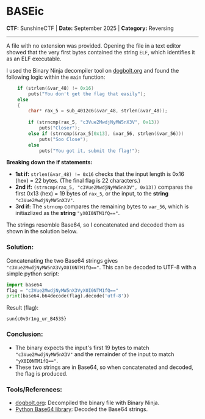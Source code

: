 # BASEic

**CTF:** SunshineCTF | **Date:** September 2025 | **Category:** Reversing
___

A file with no extension was provided. Opening the file in a text editor showed that the very first bytes contained the string `ELF`, which identifies it as an ELF executable.

I used the Binary Ninja decompiler tool on [dogbolt.org](dogbolt.org) and found the following logic within the `main` function:

```C
    if (strlen(&var_48) != 0x16)
        puts("You don't get the flag that easily");
    else
    {
        char* rax_5 = sub_4012c6(&var_48, strlen(&var_48));
        
        if (strncmp(rax_5, "c3Vue2MwdjNyMW5nX3V", 0x13))
            puts("Closer");
        else if (strncmp(&rax_5[0x13], &var_56, strlen(&var_56)))
            puts("Soo Close");
        else
            puts("You got it, submit the flag!");
```

**Breaking down the if statements:**

* **1st if:** `strlen(&var_48) != 0x16` checks that the input length is 0x16 (hex) = 22 bytes. (The final flag is 22 characters.)
* **2nd if:** `(strncmp(rax_5, "c3Vue2MwdjNyMW5nX3V", 0x13))` compares the first 0x13 (hex) = 19 bytes of `rax_5`, or the input, to the **string** `"c3Vue2MwdjNyMW5nX3V"`.
* **3rd if:** The `strncmp` compares the remaining bytes to `var_56`, which is initiazlized as the **string** `"yX0I0NTM1fQ=="`.

The strings resemble Base64, so I concatenated and decoded them as shown in the solution below.

### Solution:

Concatenating the two Base64 strings gives `"c3Vue2MwdjNyMW5nX3VyX0I0NTM1fQ=="`. This can be decoded to UTF-8 with a simple python script:

```python
import base64
flag = "c3Vue2MwdjNyMW5nX3VyX0I0NTM1fQ=="
print(base64.b64decode(flag).decode('utf-8'))
```

Result (flag):

```
sun{c0v3r1ng_ur_B4535}
```

### Conclusion:

* The binary expects the input's first 19 bytes to match `"c3Vue2MwdjNyMW5nX3V"` and the remainder of the input to match `"yX0I0NTM1fQ=="`.
* These two strings are in Base64, so when concatenated and decoded, the flag is produced.

### Tools/References:

* [dogbolt.org](dogbolt.org): Decompiled the binary file with Binary Ninja.
* [Python Base64 library](https://docs.python.org/3/library/base64.html): Decoded the Base64 strings.
